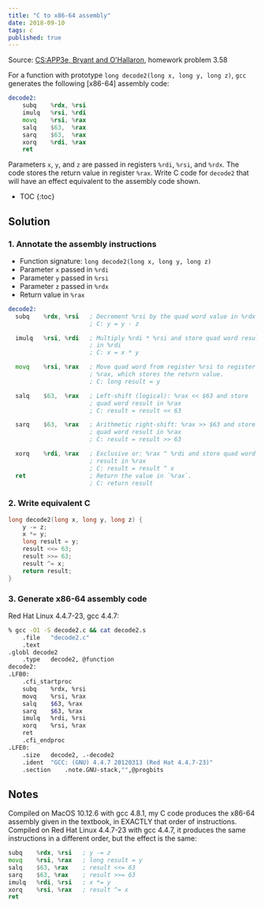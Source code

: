 ```yaml
---
title: "C to x86-64 assembly"
date: 2018-09-10
tags: c
published: true
---
```


Source: [CS:APP3e, Bryant and O'Hallaron](http://csapp.cs.cmu.edu/), 
homework problem 3.58

For a function with prototype `long decode2(long x, long y, long z)`,
`gcc` generates the following [x86-64] assembly code:

```asm
decode2:
    subq    %rdx, %rsi
    imulq   %rsi, %rdi
    movq    %rsi, %rax
    salq    $63,  %rax
    sarq    $63,  %rax
    xorq    %rdi, %rax
    ret
```

Parameters `x`, `y`, and `z` are passed in registers `%rdi`, `%rsi`,
and `%rdx`. The code stores the return value in register `%rax`. 
Write C code for `decode2` that will have an effect equivalent to
the assembly code shown.


* TOC
{:toc}


## Solution

### 1. Annotate the assembly instructions
 
- Function signature: `long decode2(long x, long y, long z)` 
- Parameter `x` passed in `%rdi` 
- Parameter `y` passed in `%rsi` 
- Parameter `z` passed in `%rdx` 
- Return value in `%rax` 

```asm
decode2: 
  subq    %rdx, %rsi   ; Decrement %rsi by the quad word value in %rdx 
                       ; C: y = y - z 

  imulq   %rsi, %rdi   ; Multiply %rdi * %rsi and store quad word result  
                       ; in %rdi 
                       ; C: x = x * y 

  movq    %rsi, %rax   ; Move quad word from register %rsi to register  
                       ; %rax, which stores the return value. 
                       ; C: long result = y 

  salq    $63,  %rax   ; Left-shift (logical): %rax << $63 and store 
                       ; quad word result in %rax 
                       ; C: result = result << 63 

  sarq    $63,  %rax   ; Arithmetic right-shift: %rax >> $63 and store 
                       ; quad word result in %rax 
                       ; C: result = result >> 63 

  xorq    %rdi, %rax   ; Exclusive or: %rax ^ %rdi and store quad word 
                       ; result in %rax 
                       ; C: result = result ^ x
  ret                  ; Return the value in `%rax`.
                       ; C: return result
```

### 2. Write equivalent C

```c
long decode2(long x, long y, long z) {
    y -= z;
    x *= y;
    long result = y;
    result <<= 63;
    result >>= 63;
    result ^= x;
    return result;
}
```


### 3. Generate x86-64 assembly code

Red Hat Linux 4.4.7-23, gcc 4.4.7:

```sh
% gcc -O1 -S decode2.c && cat decode2.s
    .file   "decode2.c"
    .text
.globl decode2
    .type   decode2, @function
decode2:
.LFB0:
    .cfi_startproc
    subq    %rdx, %rsi
    movq    %rsi, %rax
    salq    $63, %rax
    sarq    $63, %rax
    imulq   %rdi, %rsi
    xorq    %rsi, %rax
    ret
    .cfi_endproc
.LFE0:
    .size   decode2, .-decode2
    .ident  "GCC: (GNU) 4.4.7 20120313 (Red Hat 4.4.7-23)"
    .section    .note.GNU-stack,"",@progbits
```


## Notes

Compiled on MacOS 10.12.6 with gcc 4.8.1, my C code produces 
the x86-64 assembly given in the textbook, in EXACTLY that order
of instructions. Compiled on Red Hat Linux 4.4.7-23 with gcc 
4.4.7, it produces the same instructions in a different order, 
but the effect is the same:

```asm
subq    %rdx, %rsi   ; y -= z
movq    %rsi, %rax   ; long result = y
salq    $63, %rax    ; result <<= 63
sarq    $63, %rax    ; result >>= 63
imulq   %rdi, %rsi   ; x *= y
xorq    %rsi, %rax   ; result ^= x
ret
```

